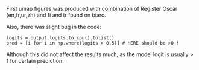First umap figures was produced with combination of Register Oscar (en,fr,ur,zh) and fi and tr found on biarc.

Also, there was slight bug in the code:

```
logits = output.logits.to_cpu().tolist()
pred = [i for i in np.where(logits > 0.5)] # HERE should be >0 !
```

Although this did not affect the results much, as the model logit is usually > 1 for certain prediction.